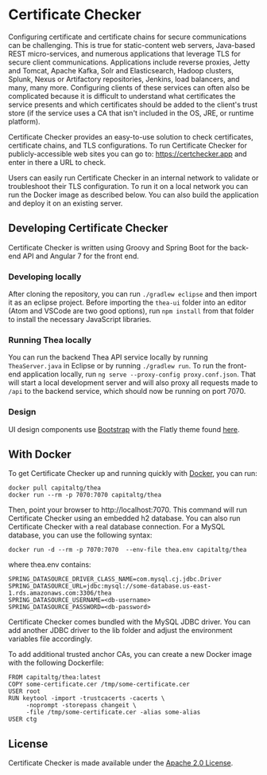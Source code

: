 Certificate Checker
=================

Configuring certificate and certificate chains for secure communications can be challenging.  This is true for static-content web servers, Java-based REST micro-services, and numerous applications that leverage TLS for secure client communications.  Applications include reverse proxies, Jetty and Tomcat, Apache Kafka, Solr and Elasticsearch, Hadoop clusters, Splunk, Nexus or Artifactory repositories, Jenkins, load balancers, and many, many more.  Configuring clients of these services can often also be complicated because it is difficult to understand what certificates the service presents and which certificates should be added to the client's trust store (if the service uses a CA that isn't included in the OS, JRE, or runtime platform).

Certificate Checker provides an easy-to-use solution to check certificates, certificate chains, and TLS configurations.  To run Certificate Checker for publicly-accessible web sites you can go to: https://certchecker.app and enter in there a URL to check.

Users can easily run Certificate Checker in an internal network to validate or troubleshoot their TLS configuration. To run it on a local network you can run the Docker image as described below.  You can also build the application and deploy it on an existing server.

## Developing Certificate Checker

Certificate Checker is written using Groovy and Spring Boot for the back-end API and Angular 7 for the front end.

### Developing locally
After cloning the repository, you can run `./gradlew eclipse` and then import it as an eclipse project.  Before importing the `thea-ui` folder into an editor (Atom and VSCode are two good options), run `npm install` from that folder to install the necessary JavaScript libraries.

### Running Thea locally
You can run the backend Thea API service locally by running `TheaServer.java` in Eclipse or by running `./gradlew run`.  To run the front-end application locally, run `ng serve --proxy-config proxy.conf.json`.  That will start a local development server and will also proxy all requests made to `/api` to the backend service, which should now be running on port 7070.

### Design
UI design components use [Bootstrap](https://getbootstrap.com) with the Flatly theme found [here](https://bootswatch.com/flatly/).

## With Docker
To get Certificate Checker up and running quickly with [Docker](https://www.docker.com/), you can run:

```
docker pull capitaltg/thea
docker run --rm -p 7070:7070 capitaltg/thea
```

Then, point your browser to http://localhost:7070. This command will run Certificate Checker using an embedded h2 database.  You can also run Certificate Checker with a real database connection. For a MySQL database, you can use the following syntax: 

```
docker run -d --rm -p 7070:7070  --env-file thea.env capitaltg/thea
```

where thea.env contains:

```
SPRING_DATASOURCE_DRIVER_CLASS_NAME=com.mysql.cj.jdbc.Driver
SPRING_DATASOURCE_URL=jdbc:mysql://some-database.us-east-1.rds.amazonaws.com:3306/thea
SPRING_DATASOURCE_USERNAME=<db-username>
SPRING_DATASOURCE_PASSWORD=<db-password>
```

Certificate Checker comes bundled with the MySQL JDBC driver.  You can add another JDBC driver to the lib folder and adjust the environment variables file accordingly.

To add additional trusted anchor CAs, you can create a new Docker image with the following Dockerfile:

```
FROM capitaltg/thea:latest
COPY some-certificate.cer /tmp/some-certificate.cer
USER root
RUN keytool -import -trustcacerts -cacerts \
     -noprompt -storepass changeit \
     -file /tmp/some-certificate.cer -alias some-alias
USER ctg
```

License
-------
Certificate Checker is made available under the [Apache 2.0 License](http://www.apache.org/licenses/LICENSE-2.0).
